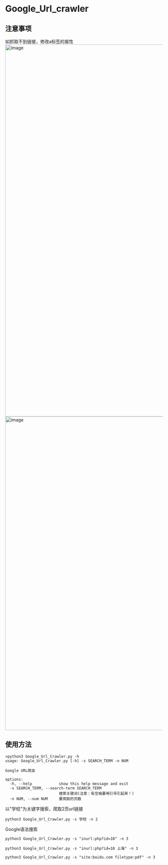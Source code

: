 # Google_Url_crawler

## 注意事项

如抓取不到链接，修改a标签的属性
<img width="1185" alt="image" src="https://github.com/user-attachments/assets/b64bc88f-e355-40a6-946f-d63eb595cbd5">
<img width="999" alt="image" src="https://github.com/user-attachments/assets/ab5b7f89-a15b-4ce5-9945-f9b90a0ee606">

## 使用方法

```
>python3 Google_Url_Crawler.py -h
usage: Google_Url_Crawler.py [-h] -s SEARCH_TERM -n NUM

Google URL爬虫

options:
  -h, --help            show this help message and exit
  -s SEARCH_TERM, --search-term SEARCH_TERM
                        搜索关键词(注意：有空格要用引号引起来！)
  -n NUM, --num NUM     要爬取的页数
```

以"学校"为关键字搜索，爬取2页url链接

```
python3 Google_Url_Crawler.py -s 学校 -n 2
```

Google语法搜索

```
python3 Google_Url_Crawler.py -s "inurl:php?id=10" -n 3
```

```
python3 Google_Url_Crawler.py -s "inurl:php?id=10 上海" -n 3
```

```
python3 Google_Url_Crawler.py -s "site:baidu.com filetype:pdf" -n 3
```



